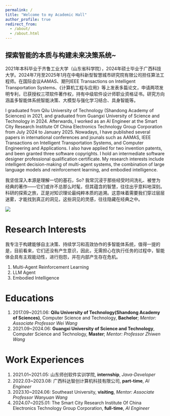 ```yaml
---
permalink: /
title: "Welcome to my Academic Hall"
author_profile: true
redirect_from: 
  - /about/
  - /about.html
---
```


**探索智能的本质与构建未来决策系统~**
------
2021年本科毕业于齐鲁工业大学（山东省科学院），2024年硕士毕业于广西科技大学。2024年7月至2025年1月在中电科新型智慧城市研究院有限公司担任算法工程师。在国际会议AAMAS、期刊IEEE Transactions on Intelligent Transportation Systems、《计算机工程与应用》等上发表多篇论文，申请两项发明专利，已获授权三项软件著作权，持有中级软件设计师职业资格证书。研究方向涵盖多智能体系统智能决策、大模型与强化学习结合、具身智能等。

I graduated from Qilu University of Technology (Shandong Academy of Sciences) in 2021, and graduated from Guangxi University of Science and Technology in 2024. Afterwards, I worked as an AI Engineer at the Smart City Research Institute Of China Electronics Technology Group Corporation from July 2024 to January 2025. Nowadays, I have published several papers in international conferences and jounals such as AAMAS, IEEE Transactions on Intelligent Transportation Systems, and Computer Engineering and Applications. I also have applied for two invention patents, and been granted three software copyrights. I hold an intermediate software designer professional qualification certificate. My research interests include intelligent decision-making of multi-agent systems, the combination of large language models and reinforcement learning, and embodied intelligence.

我坚信深入本源是理解一切的基石，So? 我常沉浸于那些经受时间洗礼、被誉为经典的著作——它们或许不总那么时髦，但其蕴含的智慧，往往出乎意料地深刻。科研的探索之旅，正是对知识理论最纯粹本质的追溯。这意味着需要我们穿过层层迷雾，才能找到真正的洞见，这些洞见的灵感，往往隐藏在经典之中。

![](/images/aboutme.jpg)

Research Interests
======
我专注于构建能够自主决策、持续学习和高效协作的多智能体系统，值得一提的是，目前看来，它们还没有产生意识，因此，无需担心在执行任务的过程中，智能体会具有主观能动性，进行抱怨，并在内部产生存在危机。
1. Multi-Agent Reinforcement Learning
2. LLM Agent
3. Embodied Intelligence

Educations
======
1. 2017.09~2021.06: **Qilu University of Technology(Shandong Academy of Sciences)**, Computer Science and Technology, **Bachelor**; _Mentor: Associate Professor Wei Wang_
2. 2021.09~2024.06: **Guangxi University of Science and Technology**, Computer Science and Technology, **Master**; _Mentor: Professor Zhiwen Wang_

Work Experiences
======
1. 2021.01~2021.05: 山东师创软件实训学院, **internship**, _Java-Developer_
2. 2022.03~2023.08: 广西科达智创计算机科技有限公司, **part-time**, _AI Engineer_
3. 2023.10~2024.06: Southeast University, **visiting**, _Mentor: Associate Professor Wanyuan Wang_
4. 2024.07~2025.01: The Smart City Research Institute Of China Electronics Technology Group Corporation, **full-time**, _AI Engineer_
